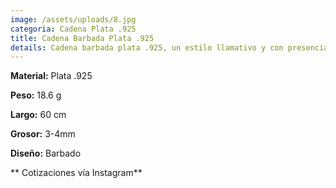 ```yaml
---
image: /assets/uploads/8.jpg
categoria: Cadena Plata .925
title: Cadena Barbada Plata .925
details: Cadena barbada plata .925, un estilo llamativo y con presencia
---
```

**Material:** Plata .925

**Peso:** 18.6 g

**Largo:** 60 cm

**G﻿rosor:** 3-4mm

**Diseño:** Barbado

 **   Cotizaciones vía Instagram**